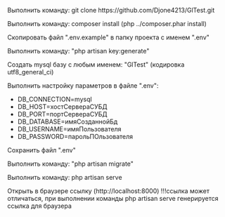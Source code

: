 <p>Выполнить команду: git clone https://github.com/Djone4213/GlTest.git</p>
<p>Выполнить команду: composer install (php ../composer.phar install)</p>
<p>Скопировать файл ".env.example" в папку проекта с именем ".env"</p>
<p>Выполнить команду: "php artisan key:generate"</p>
<p>Создать mysql базу с любым именем: "GlTest" (кодировка utf8_general_ci)</p>
<p>Выполнить настройку параметров в файле ".env":
    <ul>
		<li>DB_CONNECTION=mysql</li>
		<li>DB_HOST=хостСервераСУБД</li>
		<li>DB_PORT=портСервераСУБД</li>
		<li>DB_DATABASE=имяСозданнойБд</li>
		<li>DB_USERNAME=имяПользователя</li>
		<li>DB_PASSWORD=парольПОльзователя</li>
    </ul>
Сохранить файл ".env"</p>
<p>Выполнить команду: "php artisan migrate"</p>
<p>Выполнить команду: php artisan serve</p>
<p>Открыть в браузере ссылку (http://localhost:8000) !!!ссылка может отличаться, при выполнении команды php artisan serve генерируется ссылка для браузера</p>
